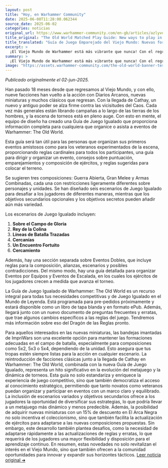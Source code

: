 ```yaml
---
layout: post
title: "Hoy, en Warhammer Community"
date: 2025-06-08T11:28:00.062344
source_date: 2025-06-02
categories: noticias
original_url: https://www.warhammer-community.com/en-gb/articles/azlyvdkm/the-old-world-matched-play-guide-new-ways-to-play-in-the-world-of-legend/
title_original: "The Old World Matched Play Guide: New ways to play in the World of Legend - Warhammer Community"
title_translated: "Guía de Juego Emparejado del Viejo Mundo: Nuevas formas de jugar en el Mundo de Leyenda - Comunidad Warhammer"
excerpt: >
  ¡El Viejo Mundo de Warhammer está más vibrante que nunca! Con el regreso de nueve facciones y la llegada de Cathay, los jugadores tienen más opciones para explorar. La nueva Guía de Juego Emparejado ofrece una herramienta esencial para organizar y participar en eventos, ya sean amistosos o competitivos. Desde reglas cardinales hasta consejos sobre puntuación y composición de ejércitos, esta guía es un recurso imprescindible. Con tres composiciones sugeridas y seis escenarios de juego, promete desafiar y entusiasmar a los generales de todas las habilidades. Prepárate para sumergirte en el mundo de leyenda con esta guía que estará disponible pronto en formato físico y digital.
summary: >
  ¡El Viejo Mundo de Warhammer está más vibrante que nunca! Con el regreso de nueve facciones y la llegada de Cathay, los jugadores tienen más opciones para explorar. La nueva Guía de Juego Emparejado ofrece una herramienta esencial para organizar y participar en eventos, ya sean amistosos o competitivos. Desde reglas cardinales hasta consejos sobre puntuación y composición de ejércitos, esta guía es un recurso imprescindible. Con tres composiciones sugeridas y seis escenarios de juego, promete desafiar y entusiasmar a los generales de todas las habilidades. Prepárate para sumergirte en el mundo de leyenda con esta guía que estará disponible pronto en formato físico y digital.
image: "https://assets.warhammer-community.com/the-old-world-banner-test.jpg"
---
```


*Publicado originalmente el 02-jun-2025.*

Han pasado 18 meses desde que regresamos al Viejo Mundo, y con ello, nueve facciones han vuelto a la acción con Diarios Arcanos, nuevas miniaturas y muchos clásicos que regresan. Con la llegada de Cathay, un nuevo y antiguo poder se alza firme contra las vicisitudes del Caos. Cada vez más generales están librando campañas a lo largo de las tierras de los hombres, y la escena de torneos está en pleno auge. Con esto en mente, el equipo de diseño ha creado una Guía de Juego Igualado que proporciona información completa para cualquiera que organice o asista a eventos de Warhammer: The Old World.

Esta guía será tan útil para las personas que organizan sus primeros eventos amistosos como para los veteranos experimentados de la escena, proporcionando reglas cardinales para todos los participantes, una guía para dirigir y organizar un evento, consejos sobre puntuación, emparejamientos y composición de ejércitos, y reglas sugeridas para colocar el terreno.

Se sugieren tres composiciones: Guerra Abierta, Gran Melee y Armas Combinadas, cada una con restricciones ligeramente diferentes sobre personajes y unidades. Se han diseñado seis escenarios de Juego Igualado para desafiar a los jugadores de diferentes maneras, mientras que los objetivos secundarios opcionales y los objetivos secretos pueden añadir aún más variedad.

Los escenarios de Juego Igualado incluyen:

1. **Sobre el Campo de Gloria**
2. **Rey de la Colina**
3. **Líneas de Batalla Trazadas**
4. **Cercanías**
5. **Un Encuentro Fortuito**
6. **Cercamiento**

Además, hay una sección separada sobre Eventos Dobles, que incluye reglas para la composición, alianzas, escenarios y posibles contradicciones. Del mismo modo, hay una guía detallada para organizar Eventos por Equipos y Eventos de Escalada, en los cuales los ejércitos de los jugadores crecen a medida que avanza el torneo.

La Guía de Juego Igualado de Warhammer: The Old World es un recurso integral para todas tus necesidades competitivas y de Juego Igualado en el Mundo de Leyenda. Está programada para pre-pedidos próximamente y estará disponible como un libro de tapa blanda y en formato ePub. Además, llegará junto con un nuevo documento de preguntas frecuentes y erratas, que trae algunos cambios específicos a las reglas del juego. Tendremos más información sobre eso del Dragón de las Reglas pronto.

Para aquellos interesados en las nuevas miniaturas, las bandejas imantadas de ImpriWars son una excelente opción para mantener las formaciones adecuadas en el campo de batalla, especialmente para composiciones como 5x2, 5x3 o 5x4, dependiendo de la unidad. Esto asegura que tus tropas estén siempre listas para la acción en cualquier escenario.
La reintroducción de facciones clásicas junto a la llegada de Cathay en Warhammer: The Old World, combinada con la nueva Guía de Juego Igualado, representa un hito significativo en la evolución del metajuego y la dinámica de torneos. Esta guía no solo estandariza y enriquece la experiencia de juego competitivo, sino que también democratiza el acceso al conocimiento estratégico, permitiendo que tanto novatos como veteranos puedan organizar y participar en eventos con un marco claro y equilibrado. La inclusión de escenarios variados y objetivos secundarios ofrece a los jugadores la oportunidad de diversificar sus estrategias, lo que podría llevar a un metajuego más dinámico y menos predecible. Además, la posibilidad de adquirir nuevas miniaturas con un 15% de descuento en El Arca Negra no solo incentiva el coleccionismo, sino que también facilita la actualización de ejércitos para adaptarse a las nuevas composiciones propuestas. Sin embargo, este desarrollo también plantea desafíos, como la necesidad de adaptarse rápidamente a las actualizaciones de reglas y erratas, lo que requerirá de los jugadores una mayor flexibilidad y disposición para el aprendizaje continuo. En resumen, estas novedades no solo revitalizan el interés en el Viejo Mundo, sino que también ofrecen a la comunidad oportunidades para innovar y expandir sus horizontes tácticos.
[Leer noticia original ➜](https://www.warhammer-community.com/en-gb/articles/azlyvdkm/the-old-world-matched-play-guide-new-ways-to-play-in-the-world-of-legend/)
